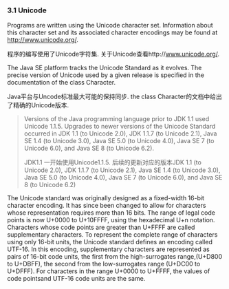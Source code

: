 ### 3.1 Unicode

Programs are written using the Unicode character set. Information about this character set and its associated character encodings may be found at http://www.unicode.org/.

程序的编写使用了Unicode字符集. 关于Unicode查看http://www.unicode.org/.

The Java SE platform tracks the Unicode Standard as it evolves. The precise version of Unicode used by a given release is specified in the documentation of the class Character.

Java平台与Uncode标准最大可能的保持同步. the class Character的文档中给出了精确的Unicode版本.

> Versions of the Java programming language prior to JDK 1.1 used Unicode 1.1.5. Upgrades to newer versions of the Unicode Standard occurred in JDK 1.1 \(to Unicode 2.0\), JDK 1.1.7 \(to Unicode 2.1\), Java SE 1.4 \(to Unicode 3.0\), Java SE 5.0 \(to Unicode 4.0\), Java SE 7 \(to Unicode 6.0\), and Java SE 8 \(to Unicode 6.2\).
>
>
>
> JDK1.1 一开始使用Unicode1.1.5. 后续的更新对应的版本JDK 1.1 \(to Unicode 2.0\), JDK 1.1.7 \(to Unicode 2.1\), Java SE 1.4 \(to Unicode 3.0\), Java SE 5.0 \(to Unicode 4.0\), Java SE 7 \(to Unicode 6.0\), and Java SE 8 \(to Unicode 6.2\)

The Unicode standard was originally designed as a fixed-width 16-bit character encoding. It has since been changed to allow for characters whose representation requires more than 16 bits. The range of legal code points is now U+0000 to U+10FFFF, using the hexadecimal U+n notation. Characters whose code points are greater than U+FFFF are called supplementary characters. To represent the complete range of characters using only 16-bit units, the Unicode standard defines an encoding called UTF-16. In this encoding, supplementary characters are represented as pairs of 16-bit code units, the first from the high-surrogates range,\(U+D800 to U+DBFF\), the second from the low-surrogates range \(U+DC00 to U+DFFF\). For characters in the range U+0000 to U+FFFF, the values of code pointsand UTF-16 code units are the same.





